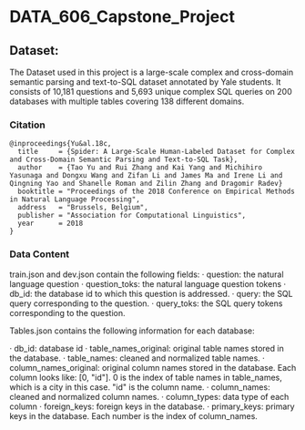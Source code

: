 # DATA_606_Capstone_Project

## Dataset:

The Dataset used in this project is a large-scale complex and cross-domain semantic parsing and text-to-SQL dataset annotated by Yale students. It consists of 10,181 questions and 5,693 unique complex SQL queries on 200 databases with multiple tables covering 138 different domains.

### Citation


```
@inproceedings{Yu&al.18c,
  title     = {Spider: A Large-Scale Human-Labeled Dataset for Complex and Cross-Domain Semantic Parsing and Text-to-SQL Task},
  author    = {Tao Yu and Rui Zhang and Kai Yang and Michihiro Yasunaga and Dongxu Wang and Zifan Li and James Ma and Irene Li and Qingning Yao and Shanelle Roman and Zilin Zhang and Dragomir Radev}
  booktitle = "Proceedings of the 2018 Conference on Empirical Methods in Natural Language Processing",
  address   = "Brussels, Belgium",
  publisher = "Association for Computational Linguistics",
  year      = 2018
}
```
### Data Content

train.json and dev.json contain the following fields:
·      question: the natural language question
·      question_toks: the natural language question tokens
·      db_id: the database id to which this question is addressed.
·      query: the SQL query corresponding to the question.
·      query_toks: the SQL query tokens corresponding to the question.
 
Tables.json contains the following information for each database:
 
·      db_id: database id
·      table_names_original: original table names stored in the database.
·      table_names: cleaned and normalized table names. 
·    column_names_original: original column names stored in the database. Each column looks like: [0, "id"]. 0 is the index of table names in table_names, which is a city in this case. "id" is the column name.
·      column_names: cleaned and normalized column names.
·      column_types: data type of each column
·      foreign_keys: foreign keys in the database. 
·      primary_keys: primary keys in the database. Each number is the index of column_names.
